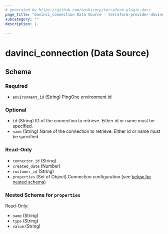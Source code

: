 ```yaml
---
# generated by https://github.com/hashicorp/terraform-plugin-docs
page_title: "davinci_connection Data Source - terraform-provider-davinci"
subcategory: ""
description: |-
  
---
```


# davinci_connection (Data Source)





<!-- schema generated by tfplugindocs -->
## Schema

### Required

- `environment_id` (String) PingOne environment id

### Optional

- `id` (String) ID of the connection to retrieve. Either id or name must be specified.
- `name` (String) Name of the connection to retrieve. Either id or name must be specified.

### Read-Only

- `connector_id` (String)
- `created_date` (Number)
- `customer_id` (String)
- `properties` (Set of Object) Connection configuration (see [below for nested schema](#nestedatt--properties))

<a id="nestedatt--properties"></a>
### Nested Schema for `properties`

Read-Only:

- `name` (String)
- `type` (String)
- `value` (String)


